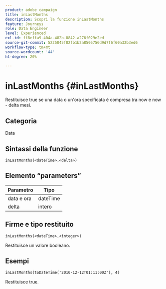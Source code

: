 ```yaml
---
product: adobe campaign
title: inLastMonths
description: Scopri la funzione inLastMonths
feature: Journeys
role: Data Engineer
level: Experienced
exl-id: ff8effa9-404a-482b-8842-a276f029e2ed
source-git-commit: 5225045f02fb1b2a8505756d9d7f6f60a32b3ed6
workflow-type: tm+mt
source-wordcount: '44'
ht-degree: 20%

---
```


# inLastMonths {#inLastMonths}

Restituisce true se una data o un&#39;ora specificata è compresa tra now e now - delta mesi.

## Categoria

Data

## Sintassi della funzione

`inLastMonths(<dateTime>,<delta>)`

## Elemento “parameters”

| Parametro | Tipo |
|-----------|------------------|
| data e ora | dateTime |
| delta | intero |

## Firme e tipo restituito

`inLastMonths(<dateTime>,<integer>)`

Restituisce un valore booleano.

## Esempi

`inLastMonths(toDateTime('2010-12-12T01:11:00Z'), 4)`

Restituisce true.
